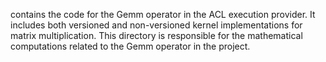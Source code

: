 contains the code for the Gemm operator in the ACL execution provider. It includes both versioned and non-versioned kernel implementations for matrix multiplication. This directory is responsible for the mathematical computations related to the Gemm operator in the project.